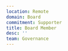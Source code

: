 ```yaml
---
location: Remote
domain: Board
commitment: Supporter
title: Board Member
desc: ''
team: Governance
---
```

